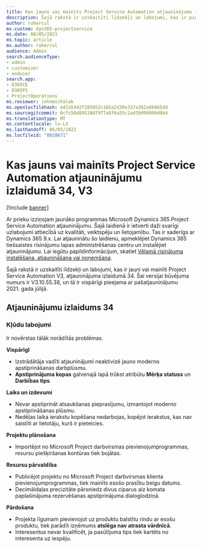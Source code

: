 ```yaml
---
title: Kas jauns vai mainīts Project Service Automation atjauninājumu izlaidumā 34, V3
description: Šajā rakstā ir uzskaitīti līdzekļi un labojumi, kas ir pieejami Project Service Automation atjauninājumu izlaidumā 34, V3.
author: ruhercul
ms.custom: dyn365-projectservice
ms.date: 08/05/2021
ms.topic: article
ms.author: ruhercul
audience: Admin
search.audienceType:
- admin
- customizer
- enduser
search.app:
- D365CE
- D365PS
- ProjectOperations
ms.reviewer: johnmichalak
ms.openlocfilehash: e47a5442f285952c165a2d30e337a362a6b065dd
ms.sourcegitcommit: 6cfc50d89528df977a8f6a55c1ad39d99800d9b4
ms.translationtype: MT
ms.contentlocale: lv-LV
ms.lasthandoff: 06/03/2022
ms.locfileid: "8928671"
---
```

# <a name="whats-new-or-changed-in-project-service-automation-update-release-34-v3"></a>Kas jauns vai mainīts Project Service Automation atjauninājumu izlaidumā 34, V3

[!include [banner](../includes/psa-now-project-operations.md)]

Ar prieku izziņojam jaunāko programmas Microsoft Dynamics 365 Project Service Automation atjauninājumu. Šajā laidienā ir ietverti daži svarīgi uzlabojumi attiecībā uz kvalitāti, veiktspēju un lietojamību. Tas ir saderīgs ar Dynamics 365 9.x. Lai atjauninātu šo laidienu, apmeklējiet Dynamics 365 tiešsaistes risinājumu lapas administrēšanas centru un instalējiet atjauninājumu. Lai iegūtu papildinformācijum, skatiet [Vēlamā risinājuma instalēšana, atjaunināšana vai noņemšana](/power-platform/admin/install-remove-preferred-solution).

Šajā rakstā ir uzskaitīti līdzekļi un labojumi, kas ir jauni vai mainīti Project Service Automation V3, atjauninājuma izlaidumā 34. Šai versijai būvējuma numurs ir V3.10.55.38, un tā ir vispārīgi pieejama ar pašatjauninājumu 2021. gada jūlijā.

## <a name="update-release-34"></a>Atjauninājumu izlaidums 34

### <a name="bug-fixes"></a>Kļūdu labojumi
Ir novērstas tālāk norādītās problēmas.

**VispārīgI**

- Izstrādātāja vadīti atjauninājumi neaktivizē jauno moderno apstiprināšanas darbplūsmu.
- **Apstiprinājuma kopas** galvenajā lapā trūkst atribūtu **Mērķa statuss** un **Darbības tips**.

**Laiks un izdevumi**

- Nevar apstiprināt atsaukšanas pieprasījumu, izmantojot moderno apstiprināšanas plūsmu.
- Nedēļas laika ierakstu kopēšana nedarbojas, kopējot ierakstus, kas nav saistīti ar lietotāju, kurš ir pieteicies.

**Projektu plānošana**

- Importējot no Microsoft Project darbvirsmas pievienojumprogrammas, resursu piešķiršanas kontūras tiek bojātas.

**Resursu pārvaldība**

- Publicējot projektu no Microsoft Project darbvirsmas klienta pievienojumprogrammas, tiek mainīts esošo prasību beigu datums.
- Decimāldaļas precizitāte pārsniedz divus ciparus aiz komata paplašinājuma rezervēšanas apstiprinājuma dialoglodziņā.

**Pārdošana**

- Projekta līgumam pievienojot uz produktu balstītu rindu ar esošu produktu, tiek parādīt izņēmums **atslēga nav atrasta vārdnīcā**.
- Interesentus nevar kvalificēt, ja pasūtījuma tips tiek kartēts no interesenta uz iespēju.
